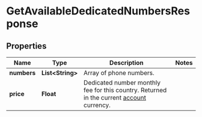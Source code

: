 
# GetAvailableDedicatedNumbersResponse

## Properties
Name | Type | Description | Notes
------------ | ------------- | ------------- | -------------
**numbers** | **List&lt;String&gt;** | Array of phone numbers. | 
**price** | **Float** | Dedicated number monthly fee for this country. Returned in the current [account](https://docs.textmagic.com/#tag/User) currency. | 



